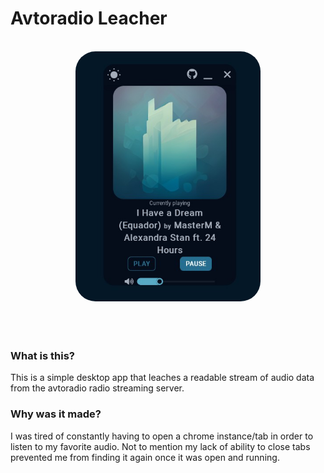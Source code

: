 # Avtoradio Leacher

<div align="center">
<br />
<img src="https://raw.githubusercontent.com/Fractal-Tess/Avtoradio-Leacher/main/src/assets/app.jpg" height="400" style="border-radius:2rem"/>
</div>
<br />
<br />
<br />
<div align="center">
</div>

### What is this?

This is a simple desktop app that leaches a readable stream of audio data from the avtoradio radio streaming server.

### Why was it made?

I was tired of constantly having to open a chrome instance/tab in order to listen to my favorite audio. Not to mention my lack of ability to close tabs prevented me from finding it again once it was open and running.
